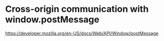 # Cross-origin communication with window.postMessage

https://developer.mozilla.org/en-US/docs/Web/API/Window/postMessage
